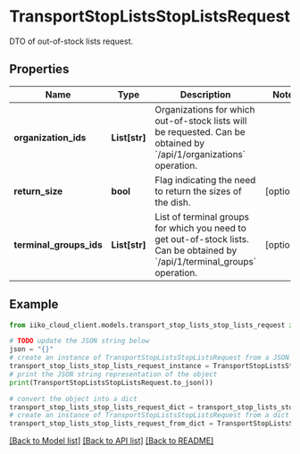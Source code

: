 # TransportStopListsStopListsRequest

DTO of out-of-stock lists request.

## Properties

Name | Type | Description | Notes
------------ | ------------- | ------------- | -------------
**organization_ids** | **List[str]** | Organizations for which out-of-stock lists will be requested.                Can be obtained by &#x60;/api/1/organizations&#x60; operation. | 
**return_size** | **bool** | Flag indicating the need to return the sizes of the dish. | [optional] 
**terminal_groups_ids** | **List[str]** | List of terminal groups for which you need to get out-of-stock lists.                Can be obtained by &#x60;/api/1/terminal_groups&#x60; operation. | [optional] 

## Example

```python
from iiko_cloud_client.models.transport_stop_lists_stop_lists_request import TransportStopListsStopListsRequest

# TODO update the JSON string below
json = "{}"
# create an instance of TransportStopListsStopListsRequest from a JSON string
transport_stop_lists_stop_lists_request_instance = TransportStopListsStopListsRequest.from_json(json)
# print the JSON string representation of the object
print(TransportStopListsStopListsRequest.to_json())

# convert the object into a dict
transport_stop_lists_stop_lists_request_dict = transport_stop_lists_stop_lists_request_instance.to_dict()
# create an instance of TransportStopListsStopListsRequest from a dict
transport_stop_lists_stop_lists_request_from_dict = TransportStopListsStopListsRequest.from_dict(transport_stop_lists_stop_lists_request_dict)
```
[[Back to Model list]](../README.md#documentation-for-models) [[Back to API list]](../README.md#documentation-for-api-endpoints) [[Back to README]](../README.md)


